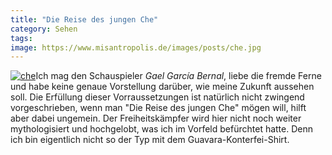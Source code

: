 ```yaml
---
title: "Die Reise des jungen Che"
category: Sehen
tags: 
image: https://www.misantropolis.de/images/posts/che.jpg
---
```


[![](http://www.misantropolis.de/wp-content/uploads/2008/04/che.jpg "che")](http://www.misantropolis.de/wp-content/uploads/2008/04/che.jpg)Ich mag den Schauspieler *Gael García Bernal*, liebe die fremde Ferne und habe keine genaue Vorstellung darüber, wie meine Zukunft aussehen soll. Die Erfüllung dieser Vorraussetzungen ist natürlich nicht zwingend vorgeschrieben, wenn man "Die Reise des jungen Che" mögen will, hilft aber dabei ungemein.
Der Freiheitskämpfer wird hier nicht noch weiter mythologisiert und hochgelobt, was ich im Vorfeld befürchtet hatte. Denn ich bin eigentlich nicht so der Typ mit dem Guavara-Konterfei-Shirt.